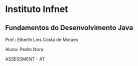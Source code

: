 # Instituto Infnet
## Fundamentos do Desenvolvimento Java
Prof.: Elberth Lins Costa de Moraes

Aluno: Pedro Nora

ASSESSMENT - AT
